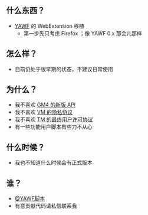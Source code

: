 ## 什么东西？

* [YAWF](github.com/tiansh/yawf) 的 WebExtension 移植
    * 第一步先只考虑 Firefox ；像 YAWF 0.x 那会儿那样

## 怎么样？

* 目前仍处于很早期的状态，不建议日常使用

## 为什么？

* 我不喜欢 [GM4 的新版 API](https://www.greasespot.net/2017/09/greasemonkey-4-for-script-authors.html)
* 我不喜欢 [VM 的隐私协议](https://violentmonkey.github.io/privacy/)
* 我不喜欢 [TM 的最终用户许可协议](https://tampermonkey.net/eula.php)
* 有一些功能用户脚本有些力不从心

## 什么时候？

* 我也不知道什么时候会有正式版本

## 谁？

* [@YAWF脚本](https://weibo.com/yawfscript)
* 有意贡献代码请私信联系我
